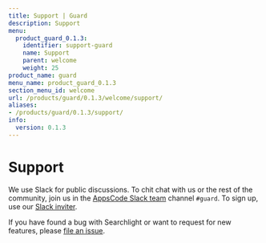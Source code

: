 ```yaml
---
title: Support | Guard
description: Support
menu:
  product_guard_0.1.3:
    identifier: support-guard
    name: Support
    parent: welcome
    weight: 25
product_name: guard
menu_name: product_guard_0.1.3
section_menu_id: welcome
url: /products/guard/0.1.3/welcome/support/
aliases:
- /products/guard/0.1.3/support/
info:
  version: 0.1.3
---
```


# Support

We use Slack for public discussions. To chit chat with us or the rest of the community, join us in the [AppsCode Slack team](https://appscode.slack.com/messages/C8M8HANQ0/details/) channel `#guard`. To sign up, use our [Slack inviter](https://slack.appscode.com/).

If you have found a bug with Searchlight or want to request for new features, please [file an issue](https://github.com/appscode/guard/issues/new).
